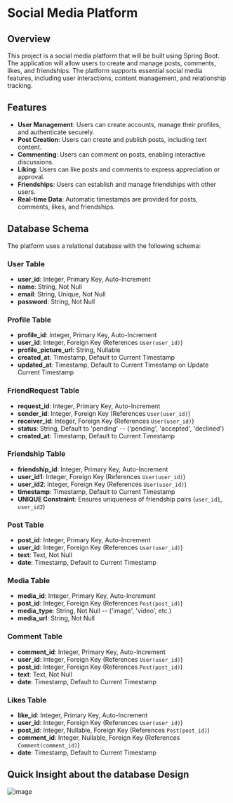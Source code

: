 # Social Media Platform

## Overview

This project is a social media platform that will be built using Spring Boot. The application will allow users to create and manage posts, comments, likes, and friendships. The platform supports essential social media features, including user interactions, content management, and relationship tracking.

## Features

- **User Management**: Users can create accounts, manage their profiles, and authenticate securely.
- **Post Creation**: Users can create and publish posts, including text content.
- **Commenting**: Users can comment on posts, enabling interactive discussions.
- **Liking**: Users can like posts and comments to express appreciation or approval.
- **Friendships**: Users can establish and manage friendships with other users.
- **Real-time Data**: Automatic timestamps are provided for posts, comments, likes, and friendships.

## Database Schema

The platform uses a relational database with the following schema:

### User Table

- **user_id**: Integer, Primary Key, Auto-Increment
- **name**: String, Not Null
- **email**: String, Unique, Not Null
- **password**: String, Not Null

### Profile Table

- **profile_id**: Integer, Primary Key, Auto-Increment
- **user_id**: Integer, Foreign Key (References `User(user_id)`)
- **profile_picture_url**: String, Nullable
- **created_at**: Timestamp, Default to Current Timestamp
- **updated_at**: Timestamp, Default to Current Timestamp on Update Current Timestamp

### FriendRequest Table

- **request_id**: Integer, Primary Key, Auto-Increment
- **sender_id**: Integer, Foreign Key (References `User(user_id)`)
- **receiver_id**: Integer, Foreign Key (References `User(user_id)`)
- **status**: String, Default to 'pending' -- ('pending', 'accepted', 'declined')
- **created_at**: Timestamp, Default to Current Timestamp

### Friendship Table

- **friendship_id**: Integer, Primary Key, Auto-Increment
- **user_id1**: Integer, Foreign Key (References `User(user_id)`)
- **user_id2**: Integer, Foreign Key (References `User(user_id)`)
- **timestamp**: Timestamp, Default to Current Timestamp
- **UNIQUE Constraint**: Ensures uniqueness of friendship pairs (`user_id1`, `user_id2`)

### Post Table

- **post_id**: Integer, Primary Key, Auto-Increment
- **user_id**: Integer, Foreign Key (References `User(user_id)`)
- **text**: Text, Not Null
- **date**: Timestamp, Default to Current Timestamp

### Media Table

- **media_id**: Integer, Primary Key, Auto-Increment
- **post_id**: Integer, Foreign Key (References `Post(post_id)`)
- **media_type**: String, Not Null -- ('image', 'video', etc.)
- **media_url**: String, Not Null

### Comment Table

- **comment_id**: Integer, Primary Key, Auto-Increment
- **user_id**: Integer, Foreign Key (References `User(user_id)`)
- **post_id**: Integer, Foreign Key (References `Post(post_id)`)
- **text**: Text, Not Null
- **date**: Timestamp, Default to Current Timestamp

### Likes Table

- **like_id**: Integer, Primary Key, Auto-Increment
- **user_id**: Integer, Foreign Key (References `User(user_id)`)
- **post_id**: Integer, Nullable, Foreign Key (References `Post(post_id)`)
- **comment_id**: Integer, Nullable, Foreign Key (References `Comment(comment_id)`)
- **date**: Timestamp, Default to Current Timestamp


## Quick Insight about the database Design

![image](https://github.com/user-attachments/assets/f47e1927-49b6-4d76-9d3d-9dec71627413)


